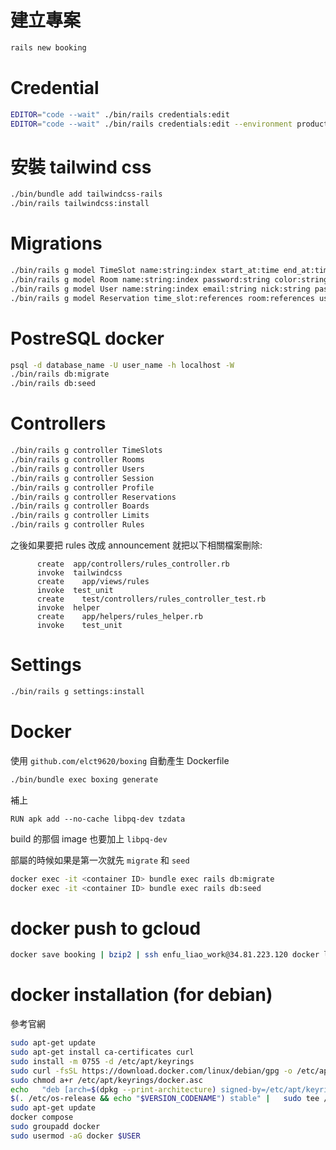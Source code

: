 # 建立專案

```sh
rails new booking
```

# Credential

```sh
EDITOR="code --wait" ./bin/rails credentials:edit
EDITOR="code --wait" ./bin/rails credentials:edit --environment production
```

# 安裝 tailwind css

```sh
./bin/bundle add tailwindcss-rails
./bin/rails tailwindcss:install
```

# Migrations

```sh
./bin/rails g model TimeSlot name:string:index start_at:time end_at:time
./bin/rails g model Room name:string:index password:string color:string
./bin/rails g model User name:string:index email:string nick:string password_digest:string role:integer email_verified_at:time
./bin/rails g model Reservation time_slot:references room:references user:references date:date 
```

# PostreSQL docker

```sh
psql -d database_name -U user_name -h localhost -W
./bin/rails db:migrate
./bin/rails db:seed
```

# Controllers

```sh
./bin/rails g controller TimeSlots
./bin/rails g controller Rooms
./bin/rails g controller Users
./bin/rails g controller Session
./bin/rails g controller Profile
./bin/rails g controller Reservations
./bin/rails g controller Boards
./bin/rails g controller Limits
./bin/rails g controller Rules
```

之後如果要把 rules 改成 announcement 就把以下相關檔案刪除:
```
      create  app/controllers/rules_controller.rb
      invoke  tailwindcss
      create    app/views/rules
      invoke  test_unit
      create    test/controllers/rules_controller_test.rb
      invoke  helper
      create    app/helpers/rules_helper.rb
      invoke    test_unit
```

# Settings

```sh
./bin/rails g settings:install
```

# Docker 

使用 `github.com/elct9620/boxing` 自動產生 Dockerfile

```sh
./bin/bundle exec boxing generate
```

補上

```
RUN apk add --no-cache libpq-dev tzdata
```

build 的那個 image 也要加上 `libpq-dev`

部屬的時候如果是第一次就先 `migrate` 和 `seed`

```sh
docker exec -it <container ID> bundle exec rails db:migrate
docker exec -it <container ID> bundle exec rails db:seed
```

# docker push to gcloud

```sh
docker save booking | bzip2 | ssh enfu_liao_work@34.81.223.120 docker load
```

# docker installation (for debian)

參考官網

```sh
sudo apt-get update
sudo apt-get install ca-certificates curl
sudo install -m 0755 -d /etc/apt/keyrings
sudo curl -fsSL https://download.docker.com/linux/debian/gpg -o /etc/apt/keyrings/docker.asc
sudo chmod a+r /etc/apt/keyrings/docker.asc
echo   "deb [arch=$(dpkg --print-architecture) signed-by=/etc/apt/keyrings/docker.asc] https://download.docker.com/linux/debian \
$(. /etc/os-release && echo "$VERSION_CODENAME") stable" |   sudo tee /etc/apt/sources.list.d/docker.list > /dev/null
sudo apt-get update
docker compose
sudo groupadd docker
sudo usermod -aG docker $USER
```
